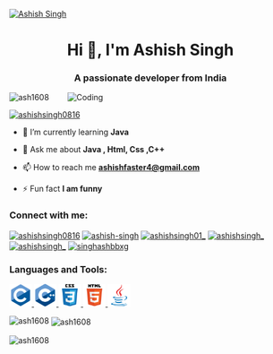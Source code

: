 [![Ashish Singh](https://user-images.githubusercontent.com/90236635/232446433-d5540fa2-fe28-4bb8-b929-cdb51fe61336.gif)](https://ash1608.io)



<h1 align="center">Hi 👋, I'm Ashish Singh</h1>
<h3 align="center">A passionate developer from India</h3>
<img align="right" alt="Coding" width="400" src="https://media.tenor.com/qJ5evVs-_uUAAAAC/coding.gif">



<p align="left"> <img src="https://komarev.com/ghpvc/?username=ash1608&label=Profile%20views&color=0e75b6&style=flat" alt="ash1608" /> </p>

<p align="left"> <a href="https://twitter.com/ashishsingh0816" target="blank"><img src="https://img.shields.io/twitter/follow/ashishsingh0816?logo=twitter&style=for-the-badge" alt="ashishsingh0816" /></a> </p>

- 🌱 I’m currently learning **Java**

- 💬 Ask me about **Java , Html, Css ,C++**

- 📫 How to reach me **ashishfaster4@gmail.com**

- ⚡ Fun fact **I am funny**

<h3 align="left">Connect with me:</h3>
<p align="left">
<a href="https://twitter.com/ashishsingh0816" target="blank"><img align="center" src="https://raw.githubusercontent.com/rahuldkjain/github-profile-readme-generator/master/src/images/icons/Social/twitter.svg" alt="ashishsingh0816" height="30" width="40" /></a>
<a href="https://linkedin.com/in/ashish-singh" target="blank"><img align="center" src="https://raw.githubusercontent.com/rahuldkjain/github-profile-readme-generator/master/src/images/icons/Social/linked-in-alt.svg" alt="ashish-singh" height="30" width="40" /></a>
<a href="https://instagram.com/ashishsingh01_" target="blank"><img align="center" src="https://raw.githubusercontent.com/rahuldkjain/github-profile-readme-generator/master/src/images/icons/Social/instagram.svg" alt="ashishsingh01_" height="30" width="40" /></a>
<a href="https://www.hackerrank.com/ashishsingh_" target="blank"><img align="center" src="https://raw.githubusercontent.com/rahuldkjain/github-profile-readme-generator/master/src/images/icons/Social/hackerrank.svg" alt="ashishsingh_" height="30" width="40" /></a>
<a href="https://www.leetcode.com/ashishsingh_" target="blank"><img align="center" src="https://raw.githubusercontent.com/rahuldkjain/github-profile-readme-generator/master/src/images/icons/Social/leet-code.svg" alt="ashishsingh_" height="30" width="40" /></a>
<a href="https://auth.geeksforgeeks.org/user/singhashbbxg" target="blank"><img align="center" src="https://raw.githubusercontent.com/rahuldkjain/github-profile-readme-generator/master/src/images/icons/Social/geeks-for-geeks.svg" alt="singhashbbxg" height="30" width="40" /></a>
</p>

<h3 align="left">Languages and Tools:</h3>
<p align="left"> <a href="https://www.cprogramming.com/" target="_blank" rel="noreferrer"> <img src="https://raw.githubusercontent.com/devicons/devicon/master/icons/c/c-original.svg" alt="c" width="40" height="40"/> </a> <a href="https://www.w3schools.com/cpp/" target="_blank" rel="noreferrer"> <img src="https://raw.githubusercontent.com/devicons/devicon/master/icons/cplusplus/cplusplus-original.svg" alt="cplusplus" width="40" height="40"/> </a> <a href="https://www.w3schools.com/css/" target="_blank" rel="noreferrer"> <img src="https://raw.githubusercontent.com/devicons/devicon/master/icons/css3/css3-original-wordmark.svg" alt="css3" width="40" height="40"/> </a> <a href="https://www.w3.org/html/" target="_blank" rel="noreferrer"> <img src="https://raw.githubusercontent.com/devicons/devicon/master/icons/html5/html5-original-wordmark.svg" alt="html5" width="40" height="40"/> </a> <a href="https://www.java.com" target="_blank" rel="noreferrer"> <img src="https://raw.githubusercontent.com/devicons/devicon/master/icons/java/java-original.svg" alt="java" width="40" height="40"/> </a> </p>

<p><img align="left" src="https://github-readme-stats.vercel.app/api/top-langs?username=ash1608&show_icons=true&locale=en&layout=compact" alt="ash1608" /></p>

<p>&nbsp;<img align="center" src="https://github-readme-stats.vercel.app/api?username=ash1608&show_icons=true&locale=en" alt="ash1608" /></p>

<p><img align="center" src="https://github-readme-streak-stats.herokuapp.com/?user=ash1608&" alt="ash1608" /></p>
